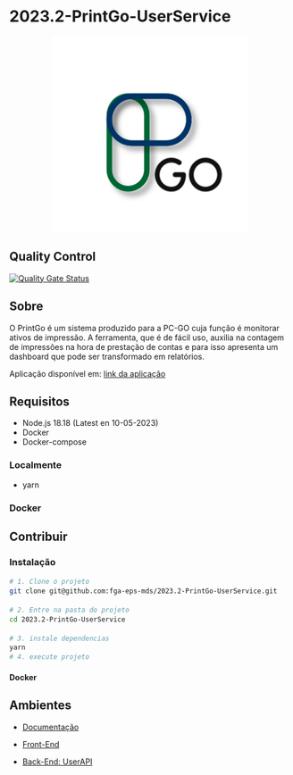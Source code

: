 # 2023.2-PrintGo-UserService

<div align="center">
     <img src="assets/logoPrintGo.svg" height="350px" width="350px"> 
</div>

## Quality Control

[![Quality Gate Status](https://sonarcloud.io/api/project_badges/measure?project=fga-eps-mds_2023.2-PrintGo-UserService&metric=alert_status)](https://sonarcloud.io/summary/new_code?id=fga-eps-mds_2023.2-PrintGo-UserService)

## Sobre

O PrintGo é um sistema produzido para a PC-GO cuja função é monitorar ativos de impressão. A ferramenta, que é de fácil uso, auxilia na contagem de impressões na hora de prestação de contas e para isso apresenta um dashboard que pode ser transformado em relatórios.

Aplicação disponível em: [link da aplicação](?)

## Requisitos

- Node.js 18.18 (Latest en 10-05-2023)
- Docker
- Docker-compose

### Localmente

- yarn

### Docker

## Contribuir

### Instalação

```bash
# 1. Clone o projeto
git clone git@github.com:fga-eps-mds/2023.2-PrintGo-UserService.git

# 2. Entre na pasta do projeto
cd 2023.2-PrintGo-UserService

# 3. instale dependencias 
yarn
# 4. execute projeto
```

#### Docker


## Ambientes

- [Documentação](https://github.com/fga-eps-mds/2023.2-PrintGo-Doc)

- [Front-End](https://github.com/fga-eps-mds/2023.2-PrintGo-FrontEnd)

- [Back-End: UserAPI](https://github.com/fga-eps-mds/2023.2-PrintGo-BackEnd)
  
